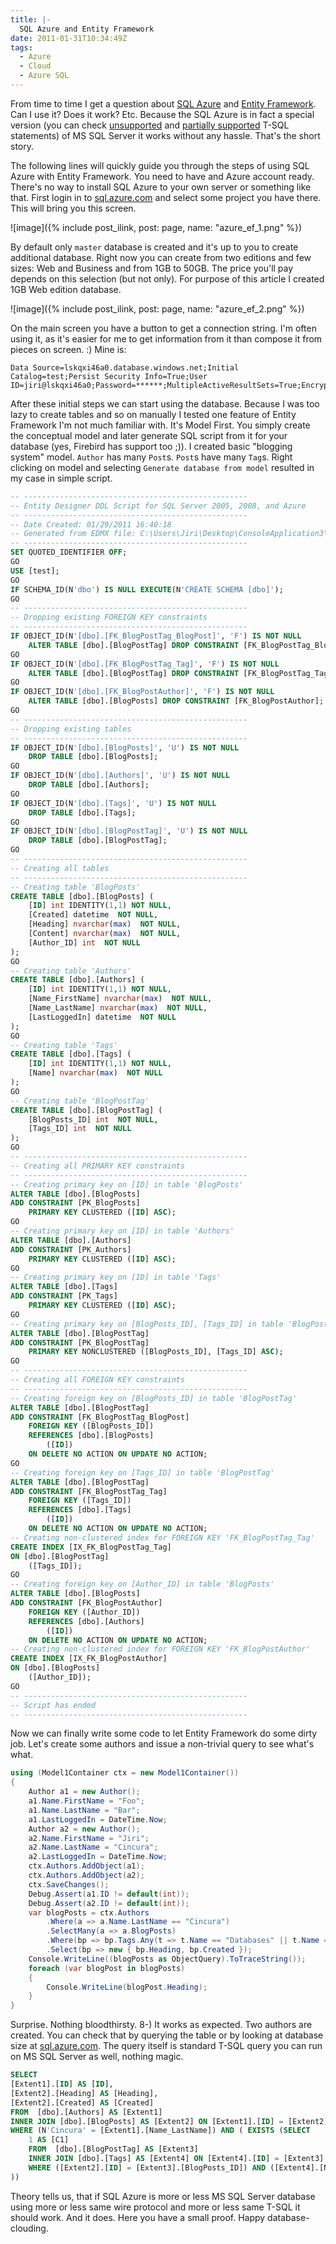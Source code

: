 ```yaml
---
title: |-
  SQL Azure and Entity Framework
date: 2011-01-31T10:34:49Z
tags:
  - Azure
  - Cloud
  - Azure SQL
---
```

From time to time I get a question about [SQL Azure][1] and [Entity Framework][2]. Can I use it? Does it work? Etc. Because the SQL Azure is in fact a special version (you can check [unsupported][3] and [partially supported][4] T-SQL statements) of MS SQL Server it works without any hassle. That's the short story.

The following lines will quickly guide you through the steps of using SQL Azure with Entity Framework. You need to have and Azure account ready. There's no way to install SQL Azure to your own server or something like that. First login in to [sql.azure.com][5] and select some project you have there. This will bring you this screen.

![image]({% include post_ilink, post: page, name: "azure_ef_1.png" %})

By default only `master` database is created and it's up to you to create additional database. Right now you can create from two editions and few sizes: Web and Business and from 1GB to 50GB. The price you'll pay depends on this selection (but not only). For purpose of this article I created 1GB Web edition database.

![image]({% include post_ilink, post: page, name: "azure_ef_2.png" %})

On the main screen you have a button to get a connection string. I'm often using it, as it's easier for me to get information from it than compose it from pieces on screen. :) Mine is:

```text
Data Source=lskqxi46a0.database.windows.net;Initial Catalog=test;Persist Security Info=True;User ID=jiri@lskqxi46a0;Password=******;MultipleActiveResultSets=True;Encrypt=True
```

After these initial steps we can start using the database. Because I was too lazy to create tables and so on manually I tested one feature of Entity Framework I'm not much familiar with. It's Model First. You simply create the conceptual model and later generate SQL script from it for your database (yes, Firebird has support too ;)). I created basic "blogging system" model. `Author` has many `Post`s. `Post`s have many `Tag`s. Right clicking on model and selecting `Generate database from model` resulted in my case in simple script.

```sql
-- --------------------------------------------------
-- Entity Designer DDL Script for SQL Server 2005, 2008, and Azure
-- --------------------------------------------------
-- Date Created: 01/29/2011 16:40:18
-- Generated from EDMX file: C:\Users\Jiri\Desktop\ConsoleApplication3\ConsoleApplication3\Model1.edmx
-- --------------------------------------------------
SET QUOTED_IDENTIFIER OFF;
GO
USE [test];
GO
IF SCHEMA_ID(N'dbo') IS NULL EXECUTE(N'CREATE SCHEMA [dbo]');
GO
-- --------------------------------------------------
-- Dropping existing FOREIGN KEY constraints
-- --------------------------------------------------
IF OBJECT_ID(N'[dbo].[FK_BlogPostTag_BlogPost]', 'F') IS NOT NULL
    ALTER TABLE [dbo].[BlogPostTag] DROP CONSTRAINT [FK_BlogPostTag_BlogPost];
GO
IF OBJECT_ID(N'[dbo].[FK_BlogPostTag_Tag]', 'F') IS NOT NULL
    ALTER TABLE [dbo].[BlogPostTag] DROP CONSTRAINT [FK_BlogPostTag_Tag];
GO
IF OBJECT_ID(N'[dbo].[FK_BlogPostAuthor]', 'F') IS NOT NULL
    ALTER TABLE [dbo].[BlogPosts] DROP CONSTRAINT [FK_BlogPostAuthor];
GO
-- --------------------------------------------------
-- Dropping existing tables
-- --------------------------------------------------
IF OBJECT_ID(N'[dbo].[BlogPosts]', 'U') IS NOT NULL
    DROP TABLE [dbo].[BlogPosts];
GO
IF OBJECT_ID(N'[dbo].[Authors]', 'U') IS NOT NULL
    DROP TABLE [dbo].[Authors];
GO
IF OBJECT_ID(N'[dbo].[Tags]', 'U') IS NOT NULL
    DROP TABLE [dbo].[Tags];
GO
IF OBJECT_ID(N'[dbo].[BlogPostTag]', 'U') IS NOT NULL
    DROP TABLE [dbo].[BlogPostTag];
GO
-- --------------------------------------------------
-- Creating all tables
-- --------------------------------------------------
-- Creating table 'BlogPosts'
CREATE TABLE [dbo].[BlogPosts] (
    [ID] int IDENTITY(1,1) NOT NULL,
    [Created] datetime  NOT NULL,
    [Heading] nvarchar(max)  NOT NULL,
    [Content] nvarchar(max)  NOT NULL,
    [Author_ID] int  NOT NULL
);
GO
-- Creating table 'Authors'
CREATE TABLE [dbo].[Authors] (
    [ID] int IDENTITY(1,1) NOT NULL,
    [Name_FirstName] nvarchar(max)  NOT NULL,
    [Name_LastName] nvarchar(max)  NOT NULL,
    [LastLoggedIn] datetime  NOT NULL
);
GO
-- Creating table 'Tags'
CREATE TABLE [dbo].[Tags] (
    [ID] int IDENTITY(1,1) NOT NULL,
    [Name] nvarchar(max)  NOT NULL
);
GO
-- Creating table 'BlogPostTag'
CREATE TABLE [dbo].[BlogPostTag] (
    [BlogPosts_ID] int  NOT NULL,
    [Tags_ID] int  NOT NULL
);
GO
-- --------------------------------------------------
-- Creating all PRIMARY KEY constraints
-- --------------------------------------------------
-- Creating primary key on [ID] in table 'BlogPosts'
ALTER TABLE [dbo].[BlogPosts]
ADD CONSTRAINT [PK_BlogPosts]
    PRIMARY KEY CLUSTERED ([ID] ASC);
GO
-- Creating primary key on [ID] in table 'Authors'
ALTER TABLE [dbo].[Authors]
ADD CONSTRAINT [PK_Authors]
    PRIMARY KEY CLUSTERED ([ID] ASC);
GO
-- Creating primary key on [ID] in table 'Tags'
ALTER TABLE [dbo].[Tags]
ADD CONSTRAINT [PK_Tags]
    PRIMARY KEY CLUSTERED ([ID] ASC);
GO
-- Creating primary key on [BlogPosts_ID], [Tags_ID] in table 'BlogPostTag'
ALTER TABLE [dbo].[BlogPostTag]
ADD CONSTRAINT [PK_BlogPostTag]
    PRIMARY KEY NONCLUSTERED ([BlogPosts_ID], [Tags_ID] ASC);
GO
-- --------------------------------------------------
-- Creating all FOREIGN KEY constraints
-- --------------------------------------------------
-- Creating foreign key on [BlogPosts_ID] in table 'BlogPostTag'
ALTER TABLE [dbo].[BlogPostTag]
ADD CONSTRAINT [FK_BlogPostTag_BlogPost]
    FOREIGN KEY ([BlogPosts_ID])
    REFERENCES [dbo].[BlogPosts]
        ([ID])
    ON DELETE NO ACTION ON UPDATE NO ACTION;
GO
-- Creating foreign key on [Tags_ID] in table 'BlogPostTag'
ALTER TABLE [dbo].[BlogPostTag]
ADD CONSTRAINT [FK_BlogPostTag_Tag]
    FOREIGN KEY ([Tags_ID])
    REFERENCES [dbo].[Tags]
        ([ID])
    ON DELETE NO ACTION ON UPDATE NO ACTION;
-- Creating non-clustered index for FOREIGN KEY 'FK_BlogPostTag_Tag'
CREATE INDEX [IX_FK_BlogPostTag_Tag]
ON [dbo].[BlogPostTag]
    ([Tags_ID]);
GO
-- Creating foreign key on [Author_ID] in table 'BlogPosts'
ALTER TABLE [dbo].[BlogPosts]
ADD CONSTRAINT [FK_BlogPostAuthor]
    FOREIGN KEY ([Author_ID])
    REFERENCES [dbo].[Authors]
        ([ID])
    ON DELETE NO ACTION ON UPDATE NO ACTION;
-- Creating non-clustered index for FOREIGN KEY 'FK_BlogPostAuthor'
CREATE INDEX [IX_FK_BlogPostAuthor]
ON [dbo].[BlogPosts]
    ([Author_ID]);
GO
-- --------------------------------------------------
-- Script has ended
-- --------------------------------------------------
```

Now we can finally write some code to let Entity Framework do some dirty job. Let's create some authors and issue a non-trivial query to see what's what.

```csharp
using (Model1Container ctx = new Model1Container())
{
	Author a1 = new Author();
	a1.Name.FirstName = "Foo";
	a1.Name.LastName = "Bar";
	a1.LastLoggedIn = DateTime.Now;
	Author a2 = new Author();
	a2.Name.FirstName = "Jiri";
	a2.Name.LastName = "Cincura";
	a2.LastLoggedIn = DateTime.Now;
	ctx.Authors.AddObject(a1);
	ctx.Authors.AddObject(a2);
	ctx.SaveChanges();
	Debug.Assert(a1.ID != default(int));
	Debug.Assert(a2.ID != default(int));
	var blogPosts = ctx.Authors
		.Where(a => a.Name.LastName == "Cincura")
		.SelectMany(a => a.BlogPosts)
		.Where(bp => bp.Tags.Any(t => t.Name == "Databases" || t.Name == "Azure" || t.Name == "Cloud"))
		.Select(bp => new { bp.Heading, bp.Created });
	Console.WriteLine((blogPosts as ObjectQuery).ToTraceString());
	foreach (var blogPost in blogPosts)
	{
		Console.WriteLine(blogPost.Heading);
	}
}
```

Surprise. Nothing bloodthirsty. 8-) It works as expected. Two authors are created. You can check that by querying the table or by looking at database size at [sql.azure.com][6]. The query itself is standard T-SQL query you can run on MS SQL Server as well, nothing magic.

```sql
SELECT
[Extent1].[ID] AS [ID],
[Extent2].[Heading] AS [Heading],
[Extent2].[Created] AS [Created]
FROM  [dbo].[Authors] AS [Extent1]
INNER JOIN [dbo].[BlogPosts] AS [Extent2] ON [Extent1].[ID] = [Extent2].[Author_ID]
WHERE (N'Cincura' = [Extent1].[Name_LastName]) AND ( EXISTS (SELECT
	1 AS [C1]
	FROM  [dbo].[BlogPostTag] AS [Extent3]
	INNER JOIN [dbo].[Tags] AS [Extent4] ON [Extent4].[ID] = [Extent3].[Tags_ID]
	WHERE ([Extent2].[ID] = [Extent3].[BlogPosts_ID]) AND ([Extent4].[Name] IN (N'Databases',N'Azure',N'Cloud'))
))
```

Theory tells us, that if SQL Azure is more or less MS SQL Server database using more or less same wire protocol and more or less same T-SQL it should work. And it does. Here you have a small proof. Happy database-clouding.

[1]: http://www.microsoft.com/en-us/sqlazure/default.aspx
[2]: http://msdn.microsoft.com/en-us/library/bb399572.aspx
[3]: http://msdn.microsoft.com/en-us/library/ee336253.aspx
[4]: http://msdn.microsoft.com/en-us/library/ee336267.aspx
[5]: http://sql.azure.com
[6]: http://sql.azure.com